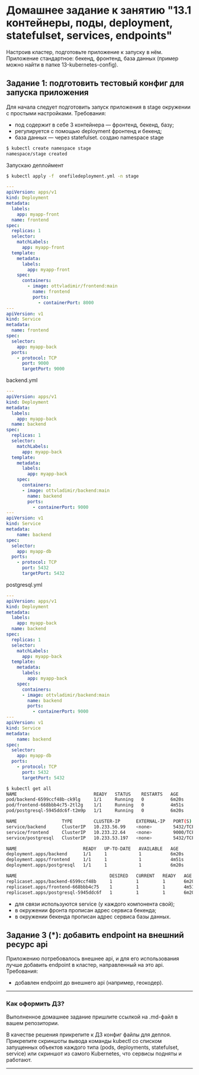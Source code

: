 # Домашнее задание к занятию "13.1 контейнеры, поды, deployment, statefulset, services, endpoints"
Настроив кластер, подготовьте приложение к запуску в нём. Приложение стандартное: бекенд, фронтенд, база данных (пример можно найти в папке 13-kubernetes-config).

## Задание 1: подготовить тестовый конфиг для запуска приложения
Для начала следует подготовить запуск приложения в stage окружении с простыми настройками. Требования:
* под содержит в себе 3 контейнера — фронтенд, бекенд, базу;
* регулируется с помощью deployment фронтенд и бекенд;
* база данных — через statefulset.
создаю namespace stage 
```bash
$ kubectl create namespace stage
namespace/stage created
```
Запускаю деплоймент
```bash
$ kubectl apply -f  onefiledeployment.yml -n stage
```
```yml
---
apiVersion: apps/v1
kind: Deployment
metadata:
  labels:
    app: myapp-front
  name: frontend
spec:
  replicas: 1
  selector:
    matchLabels:
      app: myapp-front
  template:
    metadata:
      labels:
        app: myapp-front
    spec:
      containers:
        - image: ottvladimir/frontend:main
          name: frontend
          ports:
            - containerPort: 8000
---
apiVersion: v1
kind: Service
metadata:
  name: frontend
spec:
  selector:
    app: myapp-back
  ports:
    - protocol: TCP
      port: 9000
      targetPort: 9000
```
backend.yml
```yml
---
apiVersion: apps/v1
kind: Deployment
metadata:
  labels:
    app: myapp-back
  name: backend
spec:
  replicas: 1
  selector:
    matchLabels:
      app: myapp-back
  template:
    metadata:
      labels:
        app: myapp-back
    spec:
      containers:
      - image: ottvladimir/backend:main
        name: backend
        ports: 
          - containerPort: 9000
---
apiVersion: v1
kind: Service
metadata:
    name: backend
spec:
  selector:
    app: myapp-db
  ports:
    - protocol: TCP
      port: 5432
      targetPort: 5432
```
postgresql.yml
```yml
---
apiVersion: apps/v1
kind: Deployment
metadata:
  labels:
    app: myapp-back
  name: backend
spec:
  replicas: 1
  selector:
    matchLabels:
      app: myapp-back
  template:
    metadata:
      labels:
        app: myapp-back
    spec:
      containers:
      - image: ottvladimir/backend:main
        name: backend
        ports: 
          - containerPort: 9000
---
apiVersion: v1
kind: Service
metadata:
    name: backend
spec:
  selector:
    app: myapp-db
  ports:
    - protocol: TCP
      port: 5432
      targetPort: 5432
```
```bash
$ kubectl get all
NAME                             READY   STATUS    RESTARTS   AGE
pod/backend-6599ccf48b-ck9lg     1/1     Running   0          6m20s
pod/frontend-668bbb4c75-2tl2g    1/1     Running   0          4m51s
pod/postgresql-5945ddc6f-t2m9p   1/1     Running   0          6m20s

NAME                 TYPE        CLUSTER-IP      EXTERNAL-IP   PORT(S)    AGE
service/backend      ClusterIP   10.233.56.99    <none>        5432/TCP   5m25s
service/frontend     ClusterIP   10.233.22.64    <none>        9000/TCP   3m42s
service/postgresql   ClusterIP   10.233.53.197   <none>        5432/TCP   6m20s

NAME                         READY   UP-TO-DATE   AVAILABLE   AGE
deployment.apps/backend      1/1     1            1           6m20s
deployment.apps/frontend     1/1     1            1           4m51s
deployment.apps/postgresql   1/1     1            1           6m20s

NAME                                   DESIRED   CURRENT   READY   AGE
replicaset.apps/backend-6599ccf48b     1         1         1       6m20s
replicaset.apps/frontend-668bbb4c75    1         1         1       4m51s
replicaset.apps/postgresql-5945ddc6f   1         1         1       6m20s
```

* для связи используются service (у каждого компонента свой);
* в окружении фронта прописан адрес сервиса бекенда;
* в окружении бекенда прописан адрес сервиса базы данных.

## Задание 3 (*): добавить endpoint на внешний ресурс api
Приложению потребовалось внешнее api, и для его использования лучше добавить endpoint в кластер, направленный на это api. Требования:
* добавлен endpoint до внешнего api (например, геокодер).

---

### Как оформить ДЗ?

Выполненное домашнее задание пришлите ссылкой на .md-файл в вашем репозитории.

В качестве решения прикрепите к ДЗ конфиг файлы для деплоя. Прикрепите скриншоты вывода команды kubectl со списком запущенных объектов каждого типа (pods, deployments, statefulset, service) или скриншот из самого Kubernetes, что сервисы подняты и работают.

---
